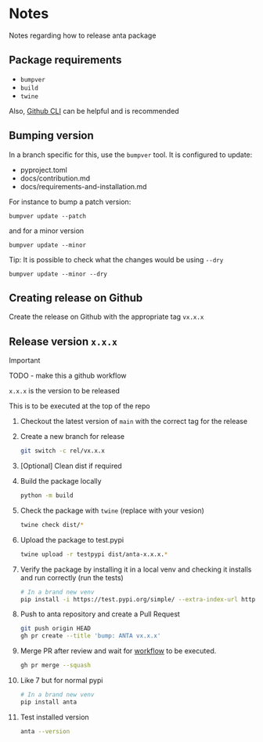 # Notes

Notes regarding how to release anta package

## Package requirements

- `bumpver`
- `build`
- `twine`

Also, [Github CLI](https://cli.github.com/) can be helpful and is recommended

## Bumping version

In a branch specific for this, use the `bumpver` tool.
It is configured to update:
- pyproject.toml
- docs/contribution.md
- docs/requirements-and-installation.md

For instance to bump a patch version:

```
bumpver update --patch
```

and for a minor version

```
bumpver update --minor
```

Tip: It is possible to check what the changes would be using `--dry`

```
bumpver update --minor --dry
```

## Creating release on Github

Create the release on Github with the appropriate tag `vx.x.x`

## Release version `x.x.x`

> [!IMPORTANT]
> TODO - make this a github workflow

`x.x.x` is the version to be released

This is to be executed at the top of the repo

1. Checkout the latest version of `main` with the correct tag for the release
2. Create a new branch for release

   ```bash
   git switch -c rel/vx.x.x
   ```

3. [Optional] Clean dist if required
4. Build the package locally

   ```bash
   python -m build
   ```

5. Check the package with `twine` (replace with your vesion)

    ```bash
    twine check dist/*
    ```

6. Upload the package to test.pypi

    ```bash
    twine upload -r testpypi dist/anta-x.x.x.*
    ```

7. Verify the package by installing it in a local venv and checking it installs
   and run correctly (run the tests)

   ```bash
   # In a brand new venv
   pip install -i https://test.pypi.org/simple/ --extra-index-url https://pypi.org/simple --no-cache anta[cli]
   ```

8. Push to anta repository and create a Pull Request

    ```bash
    git push origin HEAD
    gh pr create --title 'bump: ANTA vx.x.x'
    ```

9. Merge PR after review and wait for [workflow](https://github.com/aristanetworks/anta/actions/workflows/release.yml) to be executed.

   ```bash
   gh pr merge --squash
   ```

10. Like 7 but for normal pypi

    ```bash
    # In a brand new venv
    pip install anta
    ```

11. Test installed version

    ```bash
    anta --version
    ```

